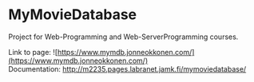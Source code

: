# MyMovieDatabase

Project for Web-Programming and Web-ServerProgramming courses.

Link to page: ![https://www.mymdb.jonneokkonen.com/](https://www.mymdb.jonneokkonen.com/)  
Documentation: http://m2235.pages.labranet.jamk.fi/mymoviedatabase/
